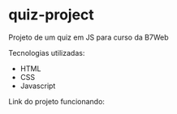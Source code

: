 # quiz-project
 Projeto de um quiz em JS para curso da B7Web

 Tecnologias utilizadas:
 - HTML
 - CSS
 - Javascript

Link do projeto funcionando: 
